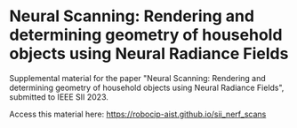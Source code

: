 # Neural Scanning: Rendering and determining geometry of household objects using Neural Radiance Fields

Supplemental material for the paper "Neural Scanning: Rendering and determining geometry of household objects using Neural Radiance Fields", submitted to IEEE SII 2023.

Access this material here: https://robocip-aist.github.io/sii_nerf_scans
